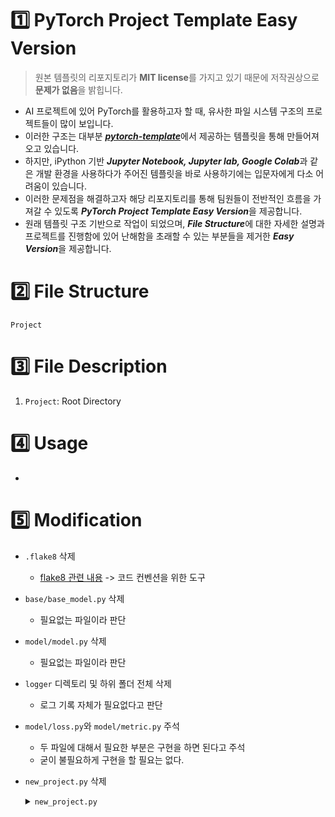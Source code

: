# 1️⃣ PyTorch Project Template Easy Version

> 원본 템플릿의 리포지토리가 <b>MIT license</b>를 가지고 있기 때문에 저작권상으로 <b>문제가 없음</b>을 밝힙니다.

- AI 프로젝트에 있어 PyTorch를 활용하고자 할 때, 유사한 파일 시스템 구조의 프로젝트들이 많이 보입니다.
- 이러한 구조는 대부분 <b><i><a href="https://github.com/victoresque/pytorch-template">pytorch-template</a></i></b>에서 제공하는 템플릿을 통해 만들어져오고 있습니다.
- 하지만, iPython 기반 <i><b>Jupyter Notebook, Jupyter lab, Google Colab</b></i>과 같은 개발 환경을 사용하다가 주어진 템플릿을 바로 사용하기에는 입문자에게 다소 어려움이 있습니다.
- 이러한 문제점을 해결하고자 해당 리포지토리를 통해 팀원들이 전반적인 흐름을 가져갈 수 있도록 <i><b>PyTorch Project Template Easy Version</b></i>을 제공합니다.
- 원래 템플릿 구조 기반으로 작업이 되었으며, <i><b>File Structure</b></i>에 대한 자세한 설명과 프로젝트를 진행함에 있어 난해함을 초래할 수 있는 부분들을 제거한 <i><b>Easy Version</b></i>을 제공합니다.

# 2️⃣ File Structure

```
Project

```

# 3️⃣ File Description

1. <code>Project</code>: Root Directory

# 4️⃣ Usage
- 

# 5️⃣ Modification

- <code>.flake8</code> 삭제
    - <a href= "https://tech.songyunseop.com/post/2017/05/lint-with-flake8/">flake8 관련 내용</a> -> 코드 컨벤션을 위한 도구
- <code>base/base_model.py</code> 삭제
    - 필요없는 파일이라 판단
- <code>model/model.py</code> 삭제
    - 필요없는 파일이라 판단
- <code>logger</code> 디렉토리 및 하위 폴더 전체 삭제
    - 로그 기록 자체가 필요없다고 판단
- <code>model/loss.py</code>와 <code>model/metric.py</code> 주석
    - 두 파일에 대해서 필요한 부분은 구현을 하면 된다고 주석
    - 굳이 불필요하게 구현을 할 필요는 없다.
- <code>new_project.py</code> 삭제
    <details>
    <summary><code>new_project.py</code></summary>
        <div markdown="1">

    ```python
        import sys
        from pathlib import Path
        from shutil import copytree, ignore_patterns

        # 현재 프로젝트를 복제하기 위함이다. -> 필요 없다고 판단.

        # This script initializes new pytorch project with the template files.
        # Run `python3 new_project.py ../MyNewProject` then new project named 
        # MyNewProject will be made

        # 현재 디렉토리 == os.getcwd()
        current_dir = Path() 
        # 이 디렉토리가 파일 형태여야 한다. -> 이게 무슨 의미를 갖는지는 모르겠다.
        # 없어도 오류가 난다. -> 아마 있어야 한다는 의미일 거 같다.
        assert (current_dir / 'new_project.py').is_file(), 'Script should be executed in the pytorch-template directory'
        # 프로젝트 이름이 있어야 한다.
        assert len(sys.argv) == 2, 'Specify a name for the new project. Example: python3 new_project.py MyNewProject'

        project_name = Path(sys.argv[1])
        target_dir = current_dir / project_name

        ignore = [".git", "data", "saved", "new_project.py", "LICENSE", ".flake8", "README.md", "__pycache__"]
        # 폴더를 통째로 복사한다.
        copytree(current_dir, target_dir, ignore=ignore_patterns(*ignore))
        print('New project initialized at', target_dir.absolute().resolve())
    ```
    </div>
    </details>